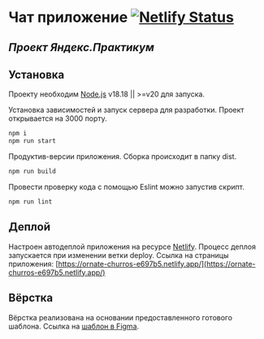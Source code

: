 # Чат приложение [![Netlify Status](https://api.netlify.com/api/v1/badges/c7e183f3-d873-45ec-9b98-cd0ad938280e/deploy-status)](https://app.netlify.com/sites/ornate-churros-e697b5/deploys)
## _Проект Яндекс.Практикум_

## Установка

Проекту необходим [Node.js](https://nodejs.org/) v18.18 || >=v20 для запуска.

Установка зависимостей и запуск сервера для разработки. Проект открывается на 3000 порту.

```sh
npm i
npm run start
```

Продуктив-версии приложения. Сборка происходит в папку dist.

```sh
npm run build
```

Провести проверку кода с помощью Eslint можно запустив скрипт.

```sh
npm run lint
```

## Деплой

Настроен автодеплой приложения на ресурсе [Netlify](https://app.netlify.com/). Процесс деплоя запускается при изменении ветки deploy.
Ссылка на страницы приложения:
[https://ornate-churros-e697b5.netlify.app/](https://ornate-churros-e697b5.netlify.app/)

## Вёрстка

Вёрстка реализована на основании предоставленного готового шаблона. Ссылка на [шаблон в Figma](https://www.figma.com/file/H12WXWboLkN5HtE1AWpHjK/Chat_external_link-(Copy)?type=design&node-id=1%3A537&mode=design&t=Czbjy9qlFry8kB0w-1).
